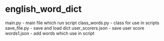 # english_word_dict

main.py - main file which run script
class_words.py - class for use in scripts
save_file.py - save and load dict
user_scorers.json - save user score
words1.json - add words which use in script
